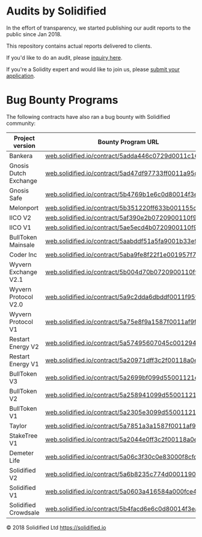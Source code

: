 # Audits by Solidified

In the effort of transparency, we started publishing our audit reports to the public since Jan 2018.

This repository contains actual reports delivered to clients.

If you'd like to do an audit, please [inquiry here](https://solidified.io/?audit=request).
 
If you're a Solidity expert and would like to join us, please [submit your application](https://solidified.io/?audit=onboarding). 


# Bug Bounty Programs

The following contracts have also ran a bug bounty with Solidified community:

| Project version | Bounty Program URL |
| ------ | ------ |
| Bankera | [web.solidified.io/contract/5adda446c0729d0011c169fe](https://web.solidified.io/contract/5adda446c0729d0011c169fe) |
| Gnosis Dutch Exchange | [web.solidified.io/contract/5ad47df97733ff0011a95c7c](https://web.solidified.io/contract/5ad47df97733ff0011a95c7c) |
| Gnosis Safe | [web.solidified.io/contract/5b4769b1e6c0d80014f3ea4e](https://web.solidified.io/contract/5b4769b1e6c0d80014f3ea4e) |
| Melonport | [web.solidified.io/contract/5b351220ff633b001155d511](https://web.solidified.io/contract/5b351220ff633b001155d511) |
| IICO V2 | [web.solidified.io/contract/5af390e2b0720900110f9da4](https://web.solidified.io/contract/5af390e2b0720900110f9da4) |
| IICO V1 | [web.solidified.io/contract/5ae5ecd4b0720900110f9d9b](https://web.solidified.io/contract/5ae5ecd4b0720900110f9d9b) |
| BullToken Mainsale | [web.solidified.io/contract/5aabddf51a5fa9001b33e9f0](https://web.solidified.io/contract/5aabddf51a5fa9001b33e9f0) |
| Coder Inc | [web.solidified.io/contract/5aba9fe8f22f1e001957f7d3](https://web.solidified.io/contract/5aba9fe8f22f1e001957f7d3) |
| Wyvern Exchange V2.1 | [web.solidified.io/contract/5b004d70b0720900110f9dab](https://web.solidified.io/contract/5b004d70b0720900110f9dab) |
| Wyvern Protocol V2.0 | [web.solidified.io/contract/5a9c2dda6dbddf0011f95f06](https://web.solidified.io/contract/5a9c2dda6dbddf0011f95f06) |
| Wyvern Protocol V1 | [web.solidified.io/contract/5a75e8f9a1587f0011af9f86](https://web.solidified.io/contract/5a75e8f9a1587f0011af9f86) |
| Restart Energy V2 | [web.solidified.io/contract/5a57495607045c0012944c7b](https://web.solidified.io/contract/5a57495607045c0012944c7b) |
| Restart Energy V1 | [web.solidified.io/contract/5a20971dff3c2f00118a0e74](https://web.solidified.io/contract/5a20971dff3c2f00118a0e74) |
| BullToken V3 | [web.solidified.io/contract/5a2699bf099d55001121da07](https://web.solidified.io/contract/5a2699bf099d55001121da07) |
| BullToken V2 | [web.solidified.io/contract/5a258941099d55001121da04](https://web.solidified.io/contract/5a258941099d55001121da04) |
| BullToken V1 | [web.solidified.io/contract/5a2305e3099d55001121d9f4](https://web.solidified.io/contract/5a2305e3099d55001121d9f4) |
| Taylor | [web.solidified.io/contract/5a7851a3a1587f0011af9f87](https://web.solidified.io/contract/5a7851a3a1587f0011af9f87) |
| StakeTree V1 | [web.solidified.io/contract/5a2044e0ff3c2f00118a0e72](https://web.solidified.io/contract/5a2044e0ff3c2f00118a0e72) |
| Demeter Life | [web.solidified.io/contract/5a06c3f30c0e83000f8cfd73](https://web.solidified.io/contract/5a06c3f30c0e83000f8cfd73) |
| Solidified V2 | [web.solidified.io/contract/5a6b8235c774d00011909b22](https://web.solidified.io/contract/5a6b8235c774d00011909b22) |
| Solidified V1 | [web.solidified.io/contract/5a0603a416584a000fce451e](https://web.solidified.io/contract/5a0603a416584a000fce451e) |
| Solidified Crowdsale | [web.solidified.io/contract/5b4facd6e6c0d80014f3ea53](https://web.solidified.io/contract/5b4facd6e6c0d80014f3ea53) |


© 2018 Solidified Ltd
https://solidified.io
